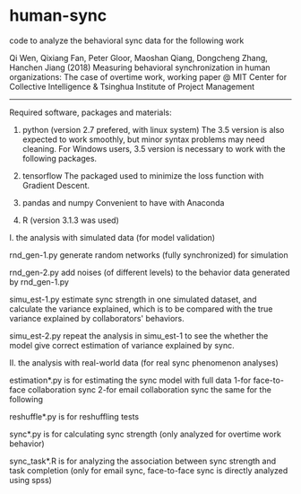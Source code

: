 # human-sync
code to analyze the behavioral sync data for the following work

Qi Wen, Qixiang Fan, Peter Gloor, Maoshan Qiang, Dongcheng Zhang, Hanchen Jiang (2018) Measuring behavioral synchronization in human organizations: The case of overtime work, working paper @ MIT Center for Collective Intelligence & Tsinghua Institute of Project Management

--------------------------------------------------------------------------------------------

Required software, packages and materials:

1. python (version 2.7 prefered, with linux system)
The 3.5 version is also expected to work smoothly, but minor syntax problems may need
cleaning. For Windows users, 3.5 version is necessary to work with the following packages.

2. tensorflow
The packaged used to minimize the loss function with Gradient Descent.

3. pandas and numpy
Convenient to have with Anaconda

4. R (version 3.1.3 was used)



I. the analysis with simulated data (for model validation)

rnd_gen-1.py
generate random networks (fully synchronized) for simulation

rnd_gen-2.py
add noises (of different levels) to the behavior data generated by rnd_gen-1.py

simu_est-1.py
estimate sync strength in one simulated dataset, and calculate the variance explained,
which is to be compared with the true variance explained by collaborators' behaviors.

simu_est-2.py
repeat the analysis in simu_est-1 to see the whether the model give correct estimation 
of variance explained by sync.


II. the analysis with real-world data (for real sync phenomenon analyses)

estimation*.py 
is for estimating the sync model with full data
1-for face-to-face collaboration sync
2-for email collaboration sync
the same for the following

reshuffle*.py
is for reshuffling tests

sync*.py
is for calculating sync strength (only analyzed for overtime work behavior)

sync_task*.R
is for analyzing the association between sync strength and task completion
(only for email sync, face-to-face sync is directly analyzed using spss)
